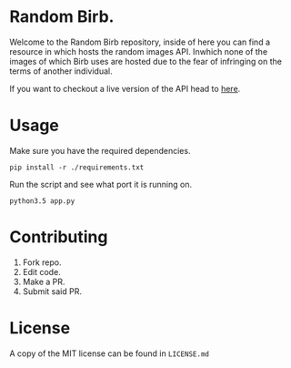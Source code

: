 # Random Birb.

Welcome to the Random Birb repository, inside of here you can find a resource in which hosts the random images API. Inwhich none of the images of which Birb uses are hosted due to the fear of infringing on the terms of another individual.

If you want to checkout a live version of the API head to [here](https://random.birb.pw/).

# Usage

Make sure you have the required dependencies.

`pip install -r ./requirements.txt`

Run the script and see what port it is running on.

`python3.5 app.py`

# Contributing

1. Fork repo.
2. Edit code.
3. Make a PR.
4. Submit said PR.

# License

A copy of the MIT license can be found in `LICENSE.md`